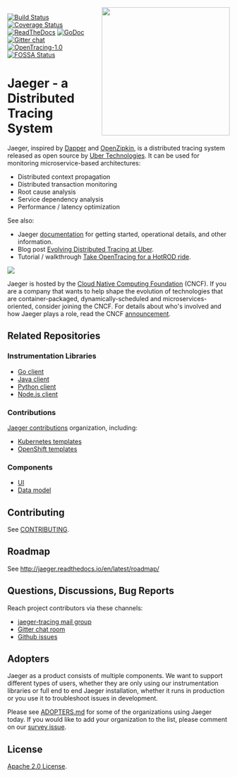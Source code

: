 <img align="right" width="290" height="290" src="http://jaeger.readthedocs.io/en/latest/images/jaeger-vector.svg">

[![Build Status][ci-img]][ci] [![Coverage Status][cov-img]][cov] [![ReadTheDocs][doc-img]][doc] [![GoDoc][godoc-img]][godoc] [![Gitter chat][gitter-img]][gitter] [![OpenTracing-1.0][ot-badge]](http://opentracing.io) [![FOSSA Status](https://app.fossa.io/api/projects/git%2Bgithub.com%2Fjaegertracing%2Fjaeger.svg?type=shield)](https://app.fossa.io/projects/git%2Bgithub.com%2Fjaegertracing%2Fjaeger?ref=badge_shield)

# Jaeger - a Distributed Tracing System

Jaeger, inspired by [Dapper][dapper] and [OpenZipkin](http://zipkin.io),
is a distributed tracing system released as open source by [Uber Technologies][ubeross].
It can be used for monitoring microservice-based architectures:

  * Distributed context propagation
  * Distributed transaction monitoring
  * Root cause analysis
  * Service dependency analysis
  * Performance / latency optimization

See also:

  * Jaeger [documentation][doc] for getting started, operational details, and other information.
  * Blog post [Evolving Distributed Tracing at Uber](https://eng.uber.com/distributed-tracing/).
  * Tutorial / walkthrough [Take OpenTracing for a HotROD ride][hotrod-tutorial].

<img src="https://www.cncf.io/wp-content/uploads/2016/09/logo_cncf.png">

Jaeger is hosted by the [Cloud Native Computing Foundation](https://cncf.io) (CNCF). If you are a company that wants to help shape the evolution of technologies that are container-packaged, dynamically-scheduled and microservices-oriented, consider joining the CNCF. For details about who's involved and how Jaeger plays a role, read the CNCF [announcement](https://www.cncf.io/blog/2017/09/13/cncf-hosts-jaeger/).

## Related Repositories

### Instrumentation Libraries

 * [Go client](https://github.com/uber/jaeger-client-go)
 * [Java client](https://github.com/uber/jaeger-client-java)
 * [Python client](https://github.com/uber/jaeger-client-python)
 * [Node.js client](https://github.com/uber/jaeger-client-node)

### Contributions

[Jaeger contributions](https://github.com/jaegertracing) organization, including:

  * [Kubernetes templates](https://github.com/jaegertracing/jaeger-kubernetes)
  * [OpenShift templates](https://github.com/jaegertracing/jaeger-openshift)

### Components

 * [UI](https://github.com/uber/jaeger-ui)
 * [Data model](https://github.com/uber/jaeger-idl)

## Contributing

See [CONTRIBUTING](./CONTRIBUTING.md).

## Roadmap

See http://jaeger.readthedocs.io/en/latest/roadmap/

## Questions, Discussions, Bug Reports

Reach project contributors via these channels:

 * [jaeger-tracing mail group](https://groups.google.com/forum/#!forum/jaeger-tracing)
 * [Gitter chat room](https://gitter.im/jaegertracing/Lobby)
 * [Github issues](https://github.com/uber/jaeger/issues)

## Adopters

Jaeger as a product consists of multiple components. We want to support different types of users,
whether they are only using our instrumentation libraries or full end to end Jaeger installation,
whether it runs in production or you use it to troubleshoot issues in development.

Please see [ADOPTERS.md](./ADOPTERS.md) for some of the organizations using Jaeger today.
If you would like to add your organization to the list, please comment on our
[survey issue](https://github.com/uber/jaeger/issues/207).

## License

[Apache 2.0 License](./LICENSE).

[doc-img]: https://readthedocs.org/projects/jaeger/badge/?version=latest
[doc]: http://jaeger.readthedocs.org/en/latest/
[godoc-img]: https://godoc.org/github.com/uber/jaeger?status.svg
[godoc]: https://godoc.org/github.com/uber/jaeger
[ci-img]: https://travis-ci.org/jaegertracing/jaeger.svg?branch=master
[ci]: https://travis-ci.org/jaegertracing/jaeger
[cov-img]: https://coveralls.io/repos/jaegertracing/jaeger/badge.svg?branch=master
[cov]: https://coveralls.io/github/jaegertracing/jaeger?branch=master
[dapper]: https://research.google.com/pubs/pub36356.html
[ubeross]: http://uber.github.io
[ot-badge]: https://img.shields.io/badge/OpenTracing--1.x-inside-blue.svg
[hotrod-tutorial]: https://medium.com/@YuriShkuro/take-opentracing-for-a-hotrod-ride-f6e3141f7941
[gitter]: https://gitter.im/jaegertracing/Lobby
[gitter-img]: http://img.shields.io/badge/gitter-join%20chat%20%E2%86%92-brightgreen.svg

[//]: # (md-to-godoc-ignore)
